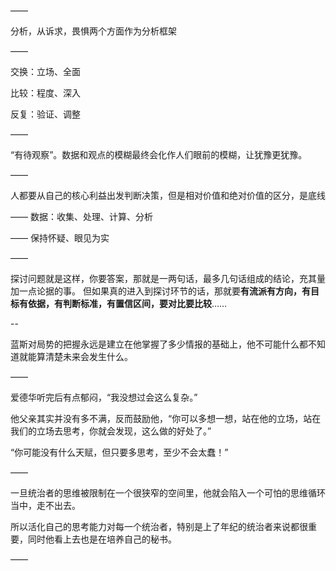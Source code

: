 ——

分析，从诉求，畏惧两个方面作为分析框架

——

交换：立场、全面

比较：程度、深入

反复：验证、调整

——

“有待观察”。数据和观点的模糊最终会化作人们眼前的模糊，让犹豫更犹豫。

——

人都要从自己的核心利益出发判断决策，但是相对价值和绝对价值的区分，是底线

——
数据：收集、处理、计算、分析

——
保持怀疑、眼见为实

——

探讨问题就是这样，你要答案，那就是一两句话，最多几句话组成的结论，充其量加一点论据的事。
但如果真的进入到探讨环节的话，那就要**有流派有方向，有目标有依据，有判断标准，有置信区间，要对比要比较**……

--

蓝斯对局势的把握永远是建立在他掌握了多少情报的基础上，他不可能什么都不知道就能算清楚未来会发生什么。

——

爱德华听完后有点郁闷，“我没想过会这么复杂。”

他父亲其实并没有多不满，反而鼓励他，“你可以多想一想，站在他的立场，站在我们的立场去思考，你就会发现，这么做的好处了。”

“你可能没有什么天赋，但只要多思考，至少不会太蠢！”

——

一旦统治者的思维被限制在一个很狭窄的空间里，他就会陷入一个可怕的思维循环当中，走不出去。

所以活化自己的思考能力对每一个统治者，特别是上了年纪的统治者来说都很重要，同时他看上去也是在培养自己的秘书。

——

